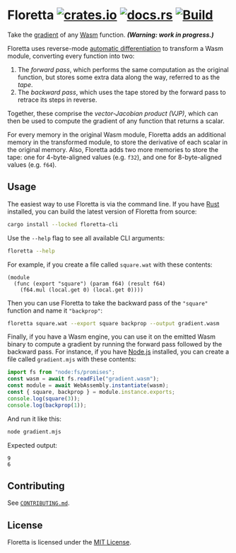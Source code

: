 # Floretta [![crates.io](https://img.shields.io/crates/v/floretta)][crate] [![docs.rs](https://img.shields.io/docsrs/floretta)][docs] [![Build](https://github.com/samestep/floretta/actions/workflows/build.yml/badge.svg)](https://github.com/samestep/floretta/actions/workflows/build.yml)

Take the [gradient][] of any [Wasm][] function. _**(Warning: work in progress.)**_

Floretta uses reverse-mode [automatic differentiation][] to transform a Wasm module, converting every function into two:

1. The _forward pass_, which performs the same computation as the original function, but stores some extra data along the way, referred to as the _tape_.
2. The _backward pass_, which uses the tape stored by the forward pass to retrace its steps in reverse.

Together, these comprise the _vector-Jacobian product (VJP)_, which can then be used to compute the gradient of any function that returns a scalar.

For every memory in the original Wasm module, Floretta adds an additional memory in the transformed module, to store the derivative of each scalar in the original memory. Also, Floretta adds two more memories to store the tape: one for 4-byte-aligned values (e.g. `f32`), and one for 8-byte-aligned values (e.g. `f64`).

## Usage

The easiest way to use Floretta is via the command line. If you have [Rust][] installed, you can build the latest version of Floretta from source:

```sh
cargo install --locked floretta-cli
```

Use the `--help` flag to see all available CLI arguments:

```sh
floretta --help
```

For example, if you create a file called `square.wat` with these contents:

```wat
(module
  (func (export "square") (param f64) (result f64)
    (f64.mul (local.get 0) (local.get 0))))
```

Then you can use Floretta to take the backward pass of the `"square"` function and name it `"backprop"`:

```sh
floretta square.wat --export square backprop --output gradient.wasm
```

Finally, if you have a Wasm engine, you can use it on the emitted Wasm binary to compute a gradient by running the forward pass followed by the backward pass. For instance, if you have [Node.js][] installed, you can create a file called `gradient.mjs` with these contents:

```js
import fs from "node:fs/promises";
const wasm = await fs.readFile("gradient.wasm");
const module = await WebAssembly.instantiate(wasm);
const { square, backprop } = module.instance.exports;
console.log(square(3));
console.log(backprop(1));
```

And run it like this:

```sh
node gradient.mjs
```

Expected output:

```
9
6
```

## Contributing

See [`CONTRIBUTING.md`](CONTRIBUTING.md).

## License

Floretta is licensed under the [MIT License](LICENSE).

[automatic differentiation]: https://en.wikipedia.org/wiki/Automatic_differentiation
[crate]: https://crates.io/crates/floretta
[docs]: https://docs.rs/floretta
[gradient]: https://en.wikipedia.org/wiki/Gradient
[node.js]: https://nodejs.org
[rust]: https://www.rust-lang.org/tools/install
[wasm]: https://webassembly.org/
